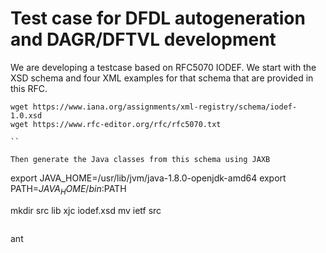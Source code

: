 # Test case for DFDL autogeneration and DAGR/DFTVL development

We are developing a testcase based on RFC5070 IODEF. We start with the XSD schema and four XML examples 
for that schema that are provided in this RFC.

```
wget https://www.iana.org/assignments/xml-registry/schema/iodef-1.0.xsd
wget https://www.rfc-editor.org/rfc/rfc5070.txt

``

Then generate the Java classes from this schema using JAXB

```
export JAVA_HOME=/usr/lib/jvm/java-1.8.0-openjdk-amd64
export PATH=$JAVA_HOME/bin:$PATH

mkdir src lib
xjc iodef.xsd
mv ietf src
```

```
ant 
```
 

